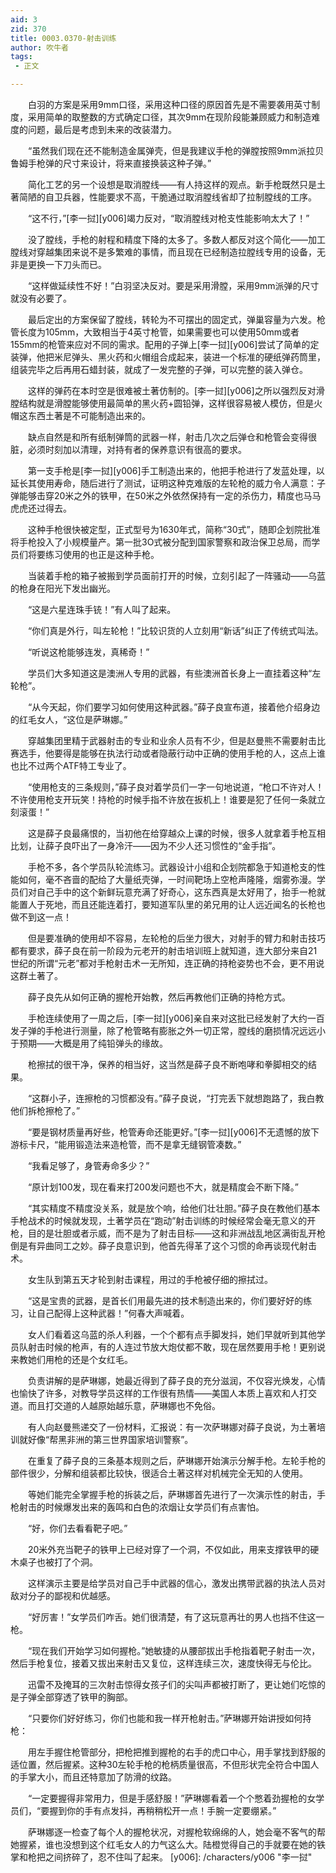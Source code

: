 ```yaml
---
aid: 3
zid: 370
title: 0003.0370-射击训练
author: 吹牛者
tags: 
 - 正文

---
```




　　白羽的方案是采用9mm口径，采用这种口径的原因首先是不需要袭用英寸制度，采用简单的取整数的方式确定口径，其次9mm在现阶段能兼顾威力和制造难度的问题，最后是考虑到未来的改装潜力。

　　“虽然我们现在还不能制造金属弹壳，但是我建议手枪的弹膛按照9mm派拉贝鲁姆手枪弹的尺寸来设计，将来直接换装这种子弹。”

　　简化工艺的另一个设想是取消膛线——有人持这样的观点。新手枪既然只是土著简陋的自卫兵器，性能要求不高，干脆通过取消膛线省却了拉制膛线的工序。

　　“这不行，”[李一挝][y006]竭力反对，“取消膛线对枪支性能影响太大了！”

　　没了膛线，手枪的射程和精度下降的太多了。多数人都反对这个简化——加工膛线对穿越集团来说不是多繁难的事情，而且现在已经制造拉膛线专用的设备，无非是更换一下刀头而已。

　　“这样做延续性不好！”白羽坚决反对。要是采用滑膛，采用9mm派弹的尺寸就没有必要了。

　　最后定出的方案保留了膛线，转轮为不可摆出的固定式，弹巢容量为六发。枪管长度为105mm，大致相当于4英寸枪管，如果需要也可以使用50mm或者155mm的枪管来应对不同的需求。配用的子弹上[李一挝][y006]尝试了简单的定装弹，他把米尼弹头、黑火药和火帽组合成起来，装进一个标准的硬纸弹药筒里，组装完毕之后再用石蜡封装，就成了一发完整的子弹，可以完整的装入弹仓。

　　这样的弹药在本时空是很难被土著仿制的。[李一挝][y006]之所以强烈反对滑膛结构就是滑膛能够使用最简单的黑火药+圆铅弹，这样很容易被人模仿，但是火帽这东西土著是不可能制造出来的。

　　缺点自然是和所有纸制弹筒的武器一样，射击几次之后弹仓和枪管会变得很脏，必须时刻加以清理，对持有者的保养意识有很高的要求。

　　第一支手枪是[李一挝][y006]手工制造出来的，他把手枪进行了发蓝处理，以延长其使用寿命，随后进行了测试，证明这种克难版的左轮枪的威力令人满意：子弹能够击穿20米之外的铁甲，在50米之外依然保持有一定的杀伤力，精度也马马虎虎还过得去。

　　这种手枪很快被定型，正式型号为1630年式，简称“30式”，随即企划院批准将手枪投入了小规模量产。第一批3O式被分配到国家警察和政治保卫总局，而学员们将要练习使用的也正是这种手枪。

　　当装着手枪的箱子被搬到学员面前打开的时候，立刻引起了一阵骚动——乌蓝的枪身在阳光下发出幽光。

　　“这是六星连珠手铳！”有人叫了起来。

　　“你们真是外行，叫左轮枪！”比较识货的人立刻用“新话”纠正了传统式叫法。

　　“听说这枪能够连发，真稀奇！”

　　学员们大多知道这是澳洲人专用的武器，有些澳洲首长身上一直挂着这种“左轮枪”。

　　“从今天起，你们要学习如何使用这种武器。”薛子良宣布道，接着他介绍身边的红毛女人，“这位是萨琳娜。”

　　穿越集团里精于武器射击的专业和业余人员有不少，但是赵曼熊不需要射击比赛选手，他要得是能够在执法行动或者隐蔽行动中正确的使用手枪的人，这点上谁也比不过两个ATF特工专业了。

　　“使用枪支的三条规则，”薛子良对着学员们一字一句地说道，“枪口不许对人！不许使用枪支开玩笑！持枪的时候手指不许放在扳机上！谁要是犯了任何一条就立刻滚蛋！”

　　这是薛子良最痛恨的，当初他在给穿越众上课的时候，很多人就拿着手枪互相比划，让薛子良吓出了一身冷汗——因为不少人还习惯性的“金手指”。

　　手枪不多，各个学员队轮流练习。武器设计小组和企划院都急于知道枪支的性能如何，毫不吝啬的配给了大量纸壳弹，一时间靶场上空枪声隆隆，烟雾弥漫。学员们对自己手中的这个新鲜玩意充满了好奇心，这东西真是太好用了，抬手一枪就能置人于死地，而且还能连着打，要知道军队里的弟兄用的让人远近闻名的长枪也做不到这一点！

　　但是要准确的使用却不容易，左轮枪的后坐力很大，对射手的臂力和射击技巧都有要求，薛子良在前一阶段为元老开的射击培训班上就知道，连大部分来自21世纪的所谓“元老”都对手枪射击术一无所知，连正确的持枪姿势也不会，更不用说这群土著了。

　　薛子良先从如何正确的握枪开始教，然后再教他们正确的持枪方式。

　　手枪连续使用了一周之后，[李一挝][y006]亲自来对这批已经发射了大约一百发子弹的手枪进行测量，除了枪管略有膨胀之外一切正常，膛线的磨损情况远远小于预期——大概是用了纯铅弹头的缘故。

　　枪擦拭的很干净，保养的相当好，这当然是薛子良不断咆哮和拳脚相交的结果。

　　“这群小子，连擦枪的习惯都没有。”薛子良说，“打完丢下就想跑路了，我白教他们拆枪擦枪了。”

　　“要是钢材质量再好些，枪管寿命还能更好。”[李一挝][y006]不无遗憾的放下游标卡尺，“能用锻造法来造枪管，而不是拿无缝钢管凑数。”

　　“我看足够了，身管寿命多少？”

　　“原计划100发，现在看来打200发问题也不大，就是精度会不断下降。”

　　“其实精度不精度没关系，就是放个响，给他们壮壮胆。”薛子良在教他们基本手枪战术的时候就发现，土著学员在“跑动”射击训练的时候经常会毫无意义的开枪，目的是壮胆或者示威，而不是为了射击目标——这和非洲战乱地区满街乱开枪倒是有异曲同工之妙。薛子良意识到，他首先得革了这个习惯的命再谈现代射击术。

　　女生队到第五天才轮到射击课程，用过的手枪被仔细的擦拭过。

　　“这是宝贵的武器，是首长们用最先进的技术制造出来的，你们要好好的练习，让自己配得上这种武器！”何春大声喊着。

　　女人们看着这乌蓝的杀人利器，一个个都有点手脚发抖，她们早就听到其他学员队射击时候的枪声，有的人连过节放大炮仗都不敢，现在居然要用手枪！更别说来教她们用枪的还是个女红毛。

　　负责讲解的是萨琳娜，她最近得到了薛子良的充分滋润，不仅容光焕发，心情也愉快了许多，对教导学员这样的工作很有热情——美国人本质上喜欢和人打交道。而且打交道的人越原始越乐意，萨琳娜也不免俗。

　　有人向赵曼熊递交了一份材料，汇报说：有一次萨琳娜对薛子良说，为土著培训就好像“帮黑非洲的第三世界国家培训警察”。

　　在重复了薛子良的三条基本规则之后，萨琳娜开始演示分解手枪。左轮手枪的部件很少，分解和组装都比较快，很适合土著这样对机械完全无知的人使用。

　　等她们能完全掌握手枪的拆装之后，萨琳娜首先进行了一次演示性的射击，手枪射击的时候爆发出来的轰鸣和白色的浓烟让女学员们有点害怕。

　　“好，你们去看看靶子吧。”

　　20米外充当靶子的铁甲上已经对穿了一个洞，不仅如此，用来支撑铁甲的硬木桌子也被打了个洞。

　　这样演示主要是给学员对自己手中武器的信心，激发出携带武器的执法人员对敌对分子的鄙视和优越感。

　　“好厉害！”女学员们咋舌。她们很清楚，有了这玩意再壮的男人也挡不住这一枪。

　　“现在我们开始学习如何握枪。”她敏捷的从腰部拔出手枪指着靶子射击一次，然后手枪复位，接着又拔出来射击又复位，这样连续三次，速度快得无与伦比。

　　迅雷不及掩耳的三次射击惊得女孩子们的尖叫声都被打断了，更让她们吃惊的是子弹全部穿透了铁甲的胸部。

　　“只要你们好好练习，你们也能和我一样开枪射击。”萨琳娜开始讲授如何持枪：

　　用左手握住枪管部分，把枪把推到握枪的右手的虎口中心，用手掌找到舒服的适位置，然后握紧。这种30左轮手枪的枪柄质量很高，不但形状完全符合中国人的手掌大小，而且还特意加了防滑的纹路。

　　“一定要握得非常用力，但是手感舒服！”萨琳娜看着一个个憋着劲握枪的女学员们，“要握到你的手有点发抖，再稍稍松开一点！手腕一定要绷紧。”

　　萨琳娜逐一检查了每个人的握枪状况，对握枪软绵绵的人，她会毫不客气的帮她握紧，谁也没想到这个红毛女人的力气这么大。陆橙觉得自己的手就要在她的铁掌和枪把之间挤碎了，忍不住叫了起来。
[y006]: /characters/y006 "李一挝"


